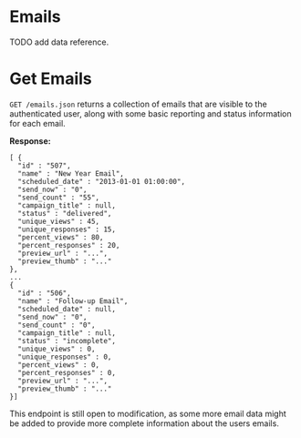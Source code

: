Emails
=====

TODO add data reference.

Get Emails
=========

`GET /emails.json` returns a collection of emails that are visible to the authenticated user, along with some basic reporting and status information for each email.

**Response:**

	[ {
	  "id" : "507",
	  "name" : "New Year Email",
	  "scheduled_date" : "2013-01-01 01:00:00",
	  "send_now" : "0",
	  "send_count" : "55",
	  "campaign_title" : null,
	  "status" : "delivered",
	  "unique_views" : 45,
	  "unique_responses" : 15,
	  "percent_views" : 80,
	  "percent_responses" : 20,
	  "preview_url" : "...",
	  "preview_thumb" : "..."
	}, 
	...
	{
	  "id" : "506",
	  "name" : "Follow-up Email",
	  "scheduled_date" : null,
	  "send_now" : "0",
	  "send_count" : "0",
	  "campaign_title" : null,
	  "status" : "incomplete",
	  "unique_views" : 0,
	  "unique_responses" : 0,
	  "percent_views" : 0,
	  "percent_responses" : 0,
	  "preview_url" : "...",
	  "preview_thumb" : "..."
	}]

This endpoint is still open to modification, as some more email data might be added to provide more complete information about the users emails.